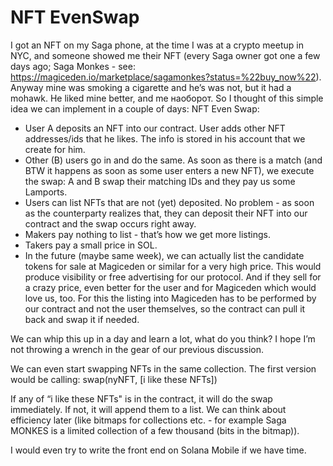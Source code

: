 # NFT EvenSwap

I got an NFT on my Saga phone, at the time I was at a crypto meetup in NYC, and someone showed me their NFT (every Saga owner got one a few days ago; Saga Monkes - see: https://magiceden.io/marketplace/sagamonkes?status=%22buy_now%22). Anyway mine was smoking a cigarette and he’s was not, but it had a mohawk. He liked mine better, and me наоборот. So I thought of this simple idea we can implement in a couple of days: NFT Even Swap:

- User A deposits an NFT into our contract. User adds other NFT addresses/ids that he likes. The info is stored in his account that we create for him.
- Other (B) users go in and do the same. As soon as there is a match (and BTW it happens as soon as some user enters a new NFT), we execute the swap: A and B swap their matching IDs and they pay us some Lamports.
- Users can list NFTs that are not (yet) deposited. No problem - as soon as the counterparty realizes that, they can deposit their NFT into our contract and the swap occurs right away.
- Makers pay nothing to list - that’s how we get more listings.
- Takers pay a small price in SOL.
- In the future (maybe same week), we can actually list the candidate tokens for sale at Magiceden or similar for a very high price. This would produce visibility or free advertising for our protocol. And if they sell for a crazy price, even better for the user and for Magiceden which would love us, too. For this the listing into Magiceden has to be performed by our contract and not the user themselves, so the contract can pull it back and swap it if needed.

We can whip this up in a day and learn a lot, what do you think? I hope I’m not throwing a wrench in the gear of our previous discussion.

We can even start swapping NFTs in the same collection. The first version would be calling:
swap(nyNFT, [i like these NFTs])

If any of “i like these NFTs" is in the contract, it will do the swap immediately. If not, it will append them to a list. We can think about efficiency later (like bitmaps for collections etc. - for example Saga MONKES is a limited collection of a few thousand (bits in the bitmap)).

I would even try to write the front end on Solana Mobile if we have time.